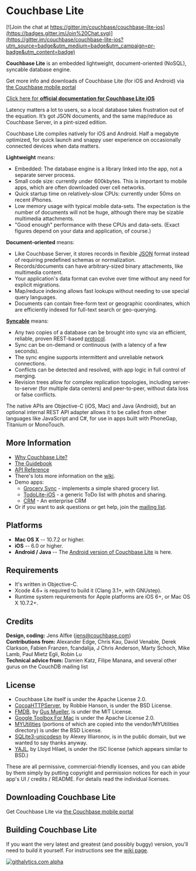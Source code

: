 # Couchbase Lite 

[![Join the chat at https://gitter.im/couchbase/couchbase-lite-ios](https://badges.gitter.im/Join%20Chat.svg)](https://gitter.im/couchbase/couchbase-lite-ios?utm_source=badge&utm_medium=badge&utm_campaign=pr-badge&utm_content=badge)

**Couchbase Lite** is an embedded lightweight, document-oriented (NoSQL), syncable database engine. 

Get more info and downloads of Couchbase Lite (for iOS and Android) via [the Couchbase mobile portal](http://mobile.couchbase.com)

[Click here for **official documentation for Couchbase Lite iOS**](http://developer.couchbase.com/mobile/)

Latency matters a lot to users, so a local database takes frustration out of the equation. It’s got JSON documents, and the same map/reduce as Couchbase Server, in a pint-sized edition.

Couchbase Lite compiles natively for iOS and Android. Half a megabyte optimized, for quick launch and snappy user experience on occasionally connected devices when data matters.

**Lightweight** means:

* Embedded: The database engine is a library linked into the app, not a separate server process.
* Small code size: currently under 600kbytes. This is important to mobile apps, which are often downloaded over cell networks.
* Quick startup time on relatively-slow CPUs: currently under 50ms on recent iPhones.
* Low memory usage with typical mobile data-sets. The expectation is the number of documents will not be huge, although there may be sizable multimedia attachments.
* "Good enough" performance with these CPUs and data-sets. (Exact figures depend on your data and application, of course.)

**Document-oriented** means:

* Like Couchbase Server, it stores records in flexible [JSON](http://json.org) format instead of requiring predefined schemas or normalization.
* Records/documents can have arbitrary-sized binary attachments, like multimedia content.
* Your application's data format can evolve over time without any need for explicit migrations.
* Map/reduce indexing allows fast lookups without needing to use special query languages.
* Documents can contain free-form text or geographic coordinates, which are efficiently indexed for full-text search or geo-querying.

**[Syncable](http://syncable.org/)** means:

* Any two copies of a database can be brought into sync via an efficient, reliable, proven REST-based [protocol][23].
* Sync can be on-demand or continuous (with a latency of a few seconds).
* The sync engine supports intermittent and unreliable network connections.
* Conflicts can be detected and resolved, with app logic in full control of merging.
* Revision trees allow for complex replication topologies, including server-to-server (for multiple data centers) and peer-to-peer, without data loss or false conflicts.

The native APIs are Objective-C (iOS, Mac) and Java (Android), but an optional internal REST API adapter allows it to be called from other languages like JavaScript and C#, for use in apps built with PhoneGap, Titanium or MonoTouch.

## More Information

* [Why Couchbase Lite?](https://github.com/couchbase/couchbase-lite-ios/wiki/Why-Couchbase-Lite%3F)
* [The Guidebook](https://github.com/couchbase/couchbase-lite-ios/wiki/Guide%3A-Introduction)
* [API Reference](http://couchbase.github.com/couchbase-lite-ios/docs/html/annotated.html)
* There's lots more information on the [wiki][2].
* Demo apps:
    * [Grocery Sync][18] - implements a simple shared grocery list.
    * [TodoLite-iOS](https://github.com/couchbaselabs/TodoLite-iOS) - a generic ToDo list with photos and sharing. 
    * [CRM](https://github.com/couchbaselabs/Couchbase-Lite-Demo-CRM) - An enterprise CRM
* Or if you want to ask questions or get help, join the [mailing list][17].

## Platforms ##

 * **Mac OS X** -- 10.7.2 or higher.
 * **iOS** -- 6.0 or higher.
 * **Android / Java** -- The [Android version of Couchbase Lite][11] is here.

## Requirements ##

 * It's written in Objective-C.
 * Xcode 4.6+ is required to build it (Clang 3.1+, with GNUstep).
 * Runtime system requirements for Apple platforms are iOS 6+, or Mac OS X 10.7.2+.

## Credits ##

**Design, coding:** Jens Alfke (jens@couchbase.com)  
**Contributions from:** Alexander Edge, Chris Kau, David Venable, Derek Clarkson, Fabien Franzen, fcandalija, J Chris Anderson, Marty Schoch, Mike Lamb, Paul Mietz Egli, Robin Lu  
**Technical advice from:** Damien Katz, Filipe Manana, and several other gurus on the CouchDB mailing list
 
## License ##

 * Couchbase Lite itself is under the Apache License 2.0.
 * [CocoaHTTPServer][9], by Robbie Hanson, is under the BSD License.
 * [FMDB][5], by [Gus Mueller][8], is under the MIT License.
 * [Google Toolbox For Mac][10] is under the Apache License 2.0.
 * [MYUtilities][6] (portions of which are copied into the vendor/MYUtilities directory) is under the BSD License.
 * [SQLite3-unicodesn](https://github.com/illarionov/sqlite3-unicodesn) by Alexey Illiaronov, is in the public domain, but we wanted to say thanks anyway.
 * [YAJL](https://github.com/lloyd/yajl), by Lloyd Hilael, is under the ISC license (which appears similar to BSD.)

These are all permissive, commercial-friendly licenses, and you can abide by them simply by putting copyright and permission notices for each in your app's UI / credits / README. For details read the individual licenses.

## Downloading Couchbase Lite ##

Get Couchbase Lite via [the Couchbase mobile portal](http://mobile.couchbase.com)

## Building Couchbase Lite ##

If you want the very latest and greatest (and possibly buggy) version, you'll need to build it yourself. For instructions see the [wiki page][7].

[1]: http://couchdb.apache.org
[2]: https://github.com/couchbase/couchbase-lite-ios/wiki
[3]: http://couchbase.com
[5]: https://github.com/couchbaselabs/fmdb
[6]: https://bitbucket.org/snej/myutilities/overview
[7]: https://github.com/couchbase/couchbase-lite-ios/wiki/Building-Couchbase-Lite
[8]: https://github.com/ccgus/
[9]: https://github.com/robbiehanson/CocoaHTTPServer
[10]: http://code.google.com/p/google-toolbox-for-mac/
[11]: https://github.com/couchbase/couchbase-lite-android
[12]: http://www.gnustep.org/
[13]: http://wiki.gnustep.org/index.php/Platform_compatibility
[14]: https://github.com/couchbase/couchbase-lite-ios/blob/master/GNUstep/BUILDING.txt
[15]: https://github.com/couchbase/couchbase-lite-ios/blob/master/GNUstep/SETUP.txt
[17]: https://groups.google.com/forum/?fromgroups#!forum/mobile-couchbase
[18]: https://github.com/couchbaselabs/iOS-Couchbase-Demo
[19]: http://files.couchbase.com/developer-previews/mobile/ios/CouchbaseLite/
[21]: https://github.com/couchbaselabs/TouchDB-iOS
[22]: https://github.com/couchbase/couchbase-lite-ios/wiki/Why-Couchbase-Lite%3F#history
[23]: https://github.com/couchbase/couchbase-lite-ios/wiki/Replication-Algorithm

[![githalytics.com alpha](https://cruel-carlota.pagodabox.com/dd0341b0dc5dcfad9f86b4ef5b44a65f "githalytics.com")](http://githalytics.com/couchbase/couchbase-lite-ios)
